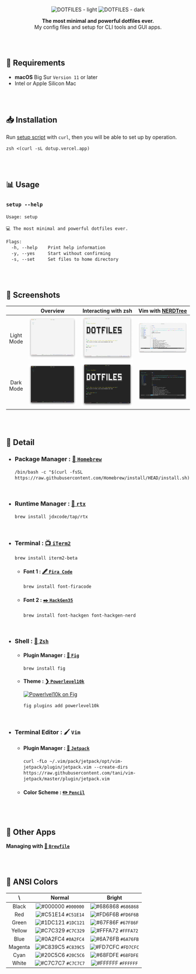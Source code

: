<br>

<div align="center">
  <img width=500 src="https://user-images.githubusercontent.com/101255979/187659228-d6105c84-d0e0-431c-8034-c132db2ca3c5.png#gh-light-mode-only" alt="DOTFILES - light">
  <img width=500 src="https://user-images.githubusercontent.com/101255979/187659366-ccd98f00-6ab3-4aa3-813b-46fdbbc3252a.png#gh-dark-mode-only" alt="DOTFILES - dark">
  <p><b>The most minimal and powerful dotfiles ever.</b><br>
  My config files and setup for CLI tools and GUI apps.</p>
</div>

<br><br>

## 🔐 Requirements

- **macOS** Big Sur `Version 11` or later
- Intel or Apple Silicon Mac

<br><br>

## 📥 Installation

Run [setup script](https://github.com/5ouma/dotfiles/blob/HEAD/setup) with `curl`, then you will be able to set up by operation.

```shell
zsh <(curl -sL dotup.vercel.app)
```

<br><br>

## 📊 Usage

### `setup --help`

```
Usage: setup

💻 The most minimal and powerful dotfiles ever.

Flags:
  -h, --help    Print help information
  -y, --yes     Start without confirming
  -s, --set     Set files to home directory
```

<br><br>

## 🌄 Screenshots

|            |                                                         Overview                                                         |                                                   Interacting with zsh                                                   | Vim with [NERDTree](https://github.com/preservim/nerdtree)                                                               |
| :--------: | :----------------------------------------------------------------------------------------------------------------------: | :----------------------------------------------------------------------------------------------------------------------: | ------------------------------------------------------------------------------------------------------------------------ |
| Light Mode | ![Screenshot 1 - Light](https://raw.githubusercontent.com/5ouma/dotfiles/HEAD/images/screenshots/light/screenshot-1.png) | ![Screenshot 2 - Light](https://raw.githubusercontent.com/5ouma/dotfiles/HEAD/images/screenshots/light/screenshot-2.png) | ![Screenshot 3 - Light](https://raw.githubusercontent.com/5ouma/dotfiles/HEAD/images/screenshots/light/screenshot-3.png) |
| Dark Mode  |  ![Screenshot 1 - Dark](https://raw.githubusercontent.com/5ouma/dotfiles/HEAD/images/screenshots/dark/screenshot-1.png)  |  ![Screenshot 2 - Dark](https://raw.githubusercontent.com/5ouma/dotfiles/HEAD/images/screenshots/dark/screenshot-2.png)  | ![Screenshot 3 - Dark](https://raw.githubusercontent.com/5ouma/dotfiles/HEAD/images/screenshots/dark/screenshot-3.png)   |

<br><br>

## 📝 Detail

- ### Package Manager : [🍺 `Homebrew`](https://brew.sh)
  ```shell
  /bin/bash -c "$(curl -fsSL https://raw.githubusercontent.com/Homebrew/install/HEAD/install.sh)"
  ```

<br>

- ### Runtime Manager : [📼 `rtx`](https://github.com/jdxcode/rtx)
  ```shell
  brew install jdxcode/tap/rtx
  ```

<br>

- ### Terminal : [📺 `iTerm2`](https://iterm2.com)

  ```shell
  brew install iterm2-beta
  ```

  - #### Font 1 : [🖋 `Fira Code`](https://github.com/tonsky/FiraCode)

    ```shell
    brew install font-firacode
    ```

  - #### Font 2 : [✒️ `HackGen35`](https://github.com/yuru7/hackgen)
    ```shell
    brew install font-hackgen font-hackgen-nerd
    ```

<br>

- ### Shell : [🐚 `Zsh`](https://zsh.org)

  - #### Plugin Manager : [🔌 `Fig`](https://fig.io)

    ```shell
    brew install fig
    ```

  - #### Theme : [❯ `Powerlevel10k`](https://github.com/romkatv/powerlevel10k)

    [![Powerlvel10k on Fig](https://fig.io/badges/install-with-fig.svg)](https://fig.io/plugins/other/powerlevel10k)

    ```shell
    fig plugins add powerlevel10k
    ```

<br>

- ### Terminal Editor : 🖌 `Vim`

  - #### Plugin Manager : [🚀 `Jetpack`](https://github.com/tani/vim-jetpack)

    ```shell
    curl -fLo ~/.vim/pack/jetpack/opt/vim-jetpack/plugin/jetpack.vim --create-dirs https://raw.githubusercontent.com/tani/vim-jetpack/master/plugin/jetpack.vim
    ```

  - #### Color Scheme : [✏️ `Pencil`](https://github.com/preservim/vim-colors-pencil)

<br><br>

## 📲 Other Apps

**Managing with [🍺 `Brewfile`](datas/Brewfile)**

<br><br>

## 🎨 ANSI Colors

|   \     |                                 Normal                                 |                                 Bright                                 |
| :-----: | :--------------------------------------------------------------------: | :--------------------------------------------------------------------: |
|  Black  | ![#000000](https://via.placeholder.com/15/000000/000000.png) `#000000` | ![#686868](https://via.placeholder.com/15/686868/686868.png) `#686868` |
|   Red   | ![#C51E14](https://via.placeholder.com/15/C51E14/C51E14.png) `#C51E14` | ![#FD6F6B](https://via.placeholder.com/15/FD6F6B/FD6F6B.png) `#FD6F6B` |
|  Green  | ![#1DC121](https://via.placeholder.com/15/1DC121/1DC121.png) `#1DC121` | ![#67F86F](https://via.placeholder.com/15/67F86F/67F86F.png) `#67F86F` |
| Yellow  | ![#C7C329](https://via.placeholder.com/15/C7C329/C7C329.png) `#C7C329` | ![#FFFA72](https://via.placeholder.com/15/FFFA72/FFFA72.png) `#FFFA72` |
|  Blue   | ![#0A2FC4](https://via.placeholder.com/15/0A2FC4/0A2FC4.png) `#0A2FC4` | ![#6A76FB](https://via.placeholder.com/15/6A76FB/6A76FB.png) `#6A76FB` |
| Magenta | ![#C839C5](https://via.placeholder.com/15/C839C5/C839C5.png) `#C839C5` | ![#FD7CFC](https://via.placeholder.com/15/FD7CFC/FD7CFC.png) `#FD7CFC` |
|  Cyan   | ![#20C5C6](https://via.placeholder.com/15/20C5C6/20C5C6.png) `#20C5C6` | ![#68FDFE](https://via.placeholder.com/15/68FDFE/68FDFE.png) `#68FDFE` |
|  White  | ![#C7C7C7](https://via.placeholder.com/15/C7C7C7/C7C7C7.png) `#C7C7C7` | ![#FFFFFF](https://via.placeholder.com/15/FFFFFF/FFFFFF.png) `#FFFFFF` |
